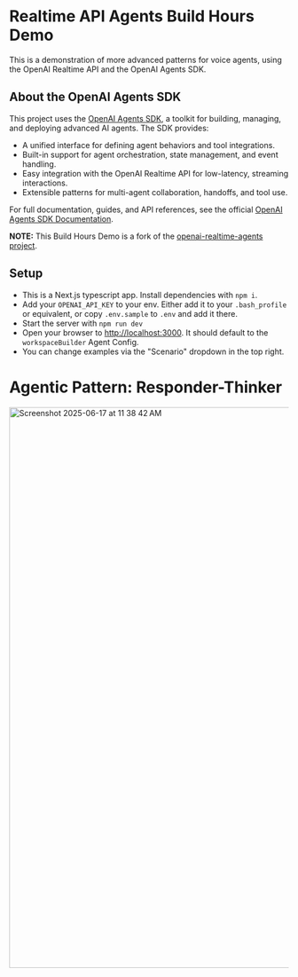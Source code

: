 # Realtime API Agents Build Hours Demo

This is a demonstration of more advanced patterns for voice agents, using the OpenAI Realtime API and the OpenAI Agents SDK. 

## About the OpenAI Agents SDK

This project uses the [OpenAI Agents SDK](https://github.com/openai/openai-agents), a toolkit for building, managing, and deploying advanced AI agents. The SDK provides:

- A unified interface for defining agent behaviors and tool integrations.
- Built-in support for agent orchestration, state management, and event handling.
- Easy integration with the OpenAI Realtime API for low-latency, streaming interactions.
- Extensible patterns for multi-agent collaboration, handoffs, and tool use.

For full documentation, guides, and API references, see the official [OpenAI Agents SDK Documentation](https://github.com/openai/openai-agents#readme).

**NOTE:** This Build Hours Demo is a fork of the [openai-realtime-agents project](https://github.com/openai/openai-realtime-agents/).



## Setup

- This is a Next.js typescript app. Install dependencies with `npm i`.
- Add your `OPENAI_API_KEY` to your env. Either add it to your `.bash_profile` or equivalent, or copy `.env.sample` to `.env` and add it there.
- Start the server with `npm run dev`
- Open your browser to [http://localhost:3000](http://localhost:3000). It should default to the `workspaceBuilder` Agent Config.
- You can change examples via the "Scenario" dropdown in the top right.

# Agentic Pattern: Responder-Thinker
<img width="1011" alt="Screenshot 2025-06-17 at 11 38 42 AM" src="https://github.com/user-attachments/assets/192bbd72-80af-4a76-9db1-aca4bbc8b2a4" />
